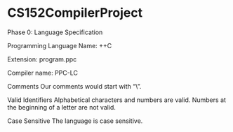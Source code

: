 # CS152CompilerProject

Phase 0: Language Specification

Programming Language Name: ++C

Extension: program.ppc

Compiler name:  PPC-LC

Comments
Our comments would start with “\\”.

Valid Identifiers
Alphabetical characters and numbers are valid. Numbers at the beginning of a letter are not valid. 

Case Sensitive
The language is case sensitive.

